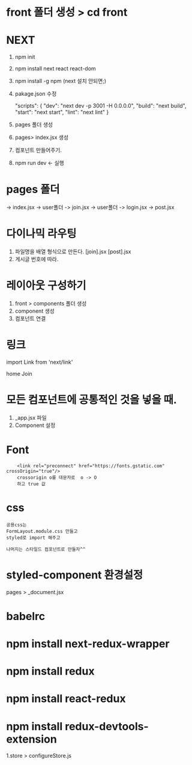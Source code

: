 # front 폴더 생성 > cd front

# NEXT

1. npm init
2. npm install next react react-dom
3. npm install -g npm (next 설치 안되면;)
4. pakage.json 수정

   "scripts": {
   "dev": "next dev -p 3001 -H 0.0.0.0",
   "build": "next build",
   "start": "next start",
   "lint": "next lint"
   }

5. pages 폴더 생성
6. pages> index.jsx 생성
7. 컴포넌트 만들어주기.
8. npm run dev <- 실행

# pages 폴더

-> index.jsx
-> user폴더 -> join.jsx
-> user폴더 -> login.jsx
-> post.jsx

# 다이나믹 라우팅

1. 파일명을 배열 형식으로 만든다. [join].jsx [post].jsx
2. 게시글 번호에 따라.

# 레이아웃 구성하기

1. front > components 폴더 생성
2. component 생성
3. 컴포넌트 연결

# 링크

import Link from 'next/link'
<Link to='/'>home</Link>
<Link href='/user/join'><a>Join</a></Link>

# 모든 컴포넌트에 공통적인 것을 넣을 때.

1. \_app.jsx 파일
2. Component 설정

# Font

        <link rel="preconnect" href="https://fonts.gstatic.com" crossOrigin="true"/>
        crossorigin o를 대문자로  o -> O
        하고 true 값

# css

    공용css는
    FormLayout.module.css 만들고
    styled로 import 해주고

    나머지는 스타일드 컴포넌트로 만들자^^

# styled-component 환경설정

pages > \_document.jsx

# babelrc





# npm install next-redux-wrapper 
# npm install redux
# npm install react-redux
# npm install redux-devtools-extension

1.store > configureStore.js